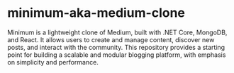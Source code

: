 # minimum-aka-medium-clone
Minimum is a lightweight clone of Medium, built with .NET Core, MongoDB, and React. It allows users to create and manage content, discover new posts, and interact with the community. This repository provides a starting point for building a scalable and modular blogging platform, with emphasis on simplicity and performance.
